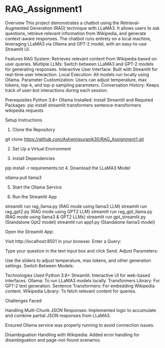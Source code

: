# RAG_Assignment1



Overview
This project demonstrates a chatbot using the Retrieval-Augmented Generation (RAG) technique with LLaMA3. It allows users to ask questions, retrieve relevant information from Wikipedia, and generate context-aware responses. The chatbot runs entirely on a local machine, leveraging LLaMA3 via Ollama and GPT-2 model, with an easy-to-use Streamlit UI.

Features
RAG System: Retrieves relevant content from Wikipedia based on user queries.
Multiple LLMs: Switch between LLaMA3 and GPT-2 models for generating responses.
Interactive User Interface: Built with Streamlit for real-time user interaction.
Local Execution: All models run locally using Ollama.
Parameter Customization: Users can adjust temperature, max tokens, top-k, and top-p sampling parameters.
Conversation History: Keeps track of user-bot interactions during each session.


Prerequisites
Python 3.8+
Ollama Installed:
Install Streamlit and Required Packages:
pip install streamlit transformers sentence-transformers wikipedia requests


Setup Instructions
1. Clone the Repository

git clone https://github.com/Ashwinipuranik30/RAG_Assignment1.git


2. Set Up a Virtual Environment

3. Install Dependencies

pip install -r requirements.txt
4. Download the LLaMA3 Model

ollama pull llama3

5. Start the Ollama Service

6. Run the Streamlit App

streamlit run rag_llama.py (RAG mode using llama3 LLM)
streamlit run rag_gpt2.py (RAG mode using GPT2 LLM)
streamlit run rag_gpt_llama.py (RAG mode using llama3 & GPT2 LLMs)
streamlit run gpt_streamlit.py (Standalone Gpt2 model)
streamlit run app1.py (Standalone llama3 model)

Open the Streamlit App:

Visit http://localhost:8501 in your browser.
Enter a Query:

Type your question in the text input box and click Send.
Adjust Parameters:

Use the sliders to adjust temperature, max tokens, and other generation settings.
Switch Between Models:


Technologies Used
Python 3.8+
Streamlit: Interactive UI for web-based interfaces.
Ollama: To run LLaMA3 models locally.
Transformers Library: For GPT-2 text generation.
Sentence Transformers: For embedding Wikipedia content.
Wikipedia Library: To fetch relevant content for queries.


Challenges Faced

Handling Multi-Chunk JSON Responses:
Implemented logic to accumulate and combine partial JSON responses from LLaMA3.

Ensured Ollama service was properly running to avoid connection issues.

Disambiguation Handling with Wikipedia:
Added error handling for disambiguation and page-not-found scenarios.





